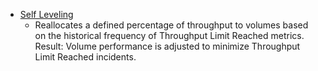 - [Self Leveling](https://github.com/tvanroo/public-anf-toolbox/blob/main/ANF%20QoS%20Self%20Leveling/ANF-QoS-Autoscale-SelfLeveling.ps1)
    - Reallocates a defined percentage of throughput to volumes based on the historical frequency of Throughput Limit Reached metrics. Result: Volume performance is adjusted to minimize Throughput Limit Reached incidents.